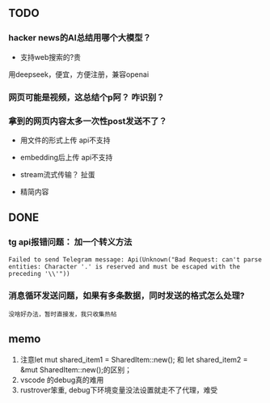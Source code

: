 ## TODO

### hacker news的AI总结用哪个大模型？

- 支持web搜索的?贵

用deepseek，便宜，方便注册，兼容openai

### 网页可能是视频，这总结个p阿？ 咋识别？

### 拿到的网页内容太多一次性post发送不了？

- 用文件的形式上传
    api不支持

- embedding后上传
    api不支持

- stream流式传输？
    扯蛋

- 精简内容
    



## DONE

### tg api报错问题： 加一个转义方法 
~~~
Failed to send Telegram message: Api(Unknown("Bad Request: can't parse entities: Character '.' is reserved and must be escaped with the preceding '\\'"))
~~~


### 消息循环发送问题，如果有多条数据，同时发送的格式怎么处理?
    没啥好办法，暂时直接发，我只收集热帖



## memo
1. 注意let mut shared_item1 = SharedItem::new(); 和 let shared_item2 = &mut SharedItem::new();的区别；
2. vscode 的debug真的难用
3. rustrover笨重, debug下环境变量没法设置就走不了代理，难受